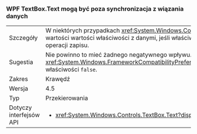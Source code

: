 ### <a name="wpf-textboxtext-can-be-out-of-sync-with-databinding"></a>WPF TextBox.Text mogą być poza synchronizacja z wiązania danych

|   |   |
|---|---|
|Szczegóły|W niektórych przypadkach <xref:System.Windows.Controls.TextBox.Text> właściwość odzwierciedla poprzedniej wartości wartości właściwości z danymi, jeśli właściwość jest modyfikowany podczas wiązania z danymi operacji zapisu.|
|Sugestia|Nie powinno to mieć żadnego negatywnego wpływu. Jednak można przywrócić poprzednie ustawiając <xref:System.Windows.FrameworkCompatibilityPreferences.KeepTextBoxDisplaySynchronizedWithTextProperty> właściwości <code>false</code>.|
|Zakres|Krawędź|
|Wersja|4.5|
|Typ|Przekierowania|
|Dotyczy interfejsów API|<ul><li><xref:System.Windows.Controls.TextBox.Text?displayProperty=nameWithType></li></ul>|

